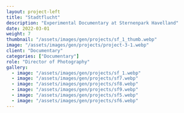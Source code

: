 ```yaml
---
layout: project-left
title: "Stadtflucht"
description: "Experimental Documentary at Sternenpark Havelland"
date: 2022-03-01
weight: 7
thumbnail: "/assets/images/gen/projects/sf_1_thumb.webp"
image: "/assets/images/gen/projects/project-3-1.webp"
client: "Documentary"
categories: ["Documentary"]
role: "Director of Photography"
gallery:
  - image: "/assets/images/gen/projects/sf_1.webp"
  - image: "/assets/images/gen/projects/sf7.webp"
  - image: "/assets/images/gen/projects/sf8.webp"
  - image: "/assets/images/gen/projects/sf9.webp"
  - image: "/assets/images/gen/projects/sf5.webp"
  - image: "/assets/images/gen/projects/sf6.webp"
---
```

